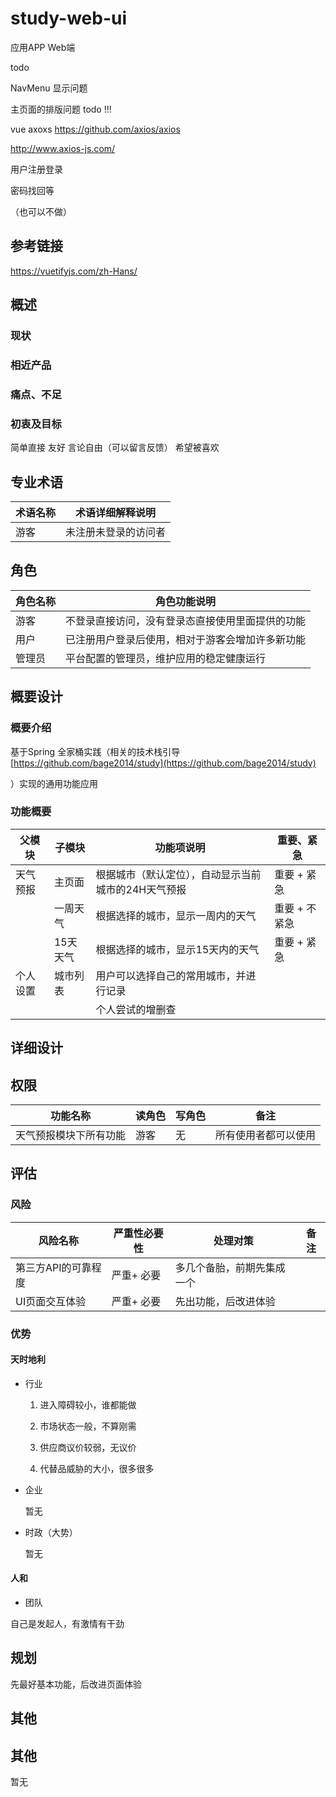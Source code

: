# study-web-ui #

应用APP Web端



todo 

NavMenu 显示问题

主页面的排版问题 todo !!!

vue axoxs https://github.com/axios/axios

http://www.axios-js.com/

用户注册登录

密码找回等

（也可以不做）

## 参考链接 ##

https://vuetifyjs.com/zh-Hans/

## 概述 ##
### 现状 ###


### 相近产品 ###


### 痛点、不足 ###


### 初衷及目标 ###
简单直接
友好
言论自由（可以留言反馈）
希望被喜欢

## 专业术语 ##

| 术语名称 | 术语详细解释说明     |
| -------- | -------------------- |
| 游客     | 未注册未登录的访问者 |

## 角色 ##

| 角色名称 | 角色功能说明                                     |
| -------- | ------------------------------------------------ |
| 游客     | 不登录直接访问，没有登录态直接使用里面提供的功能 |
| 用户     | 已注册用户登录后使用，相对于游客会增加许多新功能 |
| 管理员   | 平台配置的管理员，维护应用的稳定健康运行         |



## 概要设计 ##

### 概要介绍 ###

基于Spring 全家桶实践（相关的技术栈引导 [https://github.com/bage2014/study](https://github.com/bage2014/study)

）实现的通用功能应用

### 功能概要 ###

| 父模块   | 子模块     | 功能项说明                             | 重要、紧急    |
| ---------- | -------------------------------------- | ------------- | ------------- |
| 天气预报 | 主页面      | 根据城市（默认定位），自动显示当前城市的24H天气预报 | 重要 + 紧急   |
|          | 一周天气 | 根据选择的城市，显示一周内的天气 | 重要 + 不紧急 |
|          | 15天天气   | 根据选择的城市，显示15天内的天气 | 重要 + 紧急 |
| 个人设置 | 城市列表 | 用户可以选择自己的常用城市，并进行记录 |  |
| |  | 个人尝试的增删查 |  |

## 详细设计 ##
## 权限 ##

| 功能名称               | 读角色 | 写角色 | 备注                 |
| ---------------------- | ------ | ------ | -------------------- |
| 天气预报模块下所有功能 | 游客   | 无     | 所有使用者都可以使用 |

## 评估 ##

### 风险 ###

| 风险名称            | 严重性必要性 | 处理对策                   | 备注 |
| ------------------- | ------------ | -------------------------- | ---- |
| 第三方API的可靠程度 | 严重+ 必要   | 多几个备胎，前期先集成一个 |      |
| UI页面交互体验      | 严重+ 必要   | 先出功能，后改进体验       |      |

### 优势 ###

#### 天时地利 ####

- 行业

  1. 进入障碍较小，谁都能做

  2. 市场状态一般，不算刚需
  3. 供应商议价较弱，无议价
  4. 代替品威胁的大小，很多很多

- 企业

  暂无

- 时政（大势）

  暂无

#### 人和 ####
- 团队

自己是发起人，有激情有干劲

## 规划 ##

先最好基本功能，后改进页面体验

## 其他 ##

## 其他 ##

暂无








